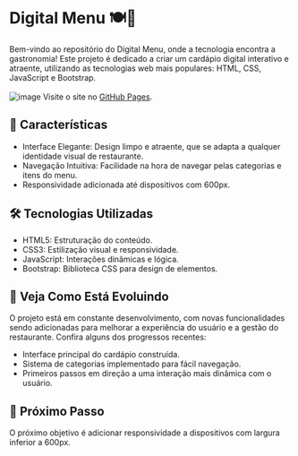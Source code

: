 # Digital Menu 🍽️📱
Bem-vindo ao repositório do Digital Menu, onde a tecnologia encontra a gastronomia! Este projeto é dedicado a criar um cardápio digital interativo e atraente, utilizando as tecnologias web mais populares: HTML, CSS, JavaScript e Bootstrap.<br><br>
![image](https://github.com/samuel-almeida-dev/Digital-Menu/assets/130515347/d64fc57c-8f1d-4872-aac6-5a4e65b8be43)
Visite o site no [GitHub Pages](https://samuel-almeida-dev.github.io/Digital-Menu/).

## 🎨 Características
- Interface Elegante: Design limpo e atraente, que se adapta a qualquer identidade visual de restaurante.
- Navegação Intuitiva: Facilidade na hora de navegar pelas categorias e itens do menu.
- Responsividade adicionada até dispositivos com 600px.
  
## 🛠️ Tecnologias Utilizadas
- HTML5: Estruturação do conteúdo.
- CSS3: Estilização visual e responsividade.
- JavaScript: Interações dinâmicas e lógica.
- Bootstrap: Biblioteca CSS para design de elementos.

## 🌟 Veja Como Está Evoluindo
O projeto está em constante desenvolvimento, com novas funcionalidades sendo adicionadas para melhorar a experiência do usuário e a gestão do restaurante. Confira alguns dos progressos recentes:
- Interface principal do cardápio construída.
- Sistema de categorias implementado para fácil navegação.
- Primeiros passos em direção a uma interação mais dinâmica com o usuário.
  
## 🚀 Próximo Passo
O próximo objetivo é adicionar responsividade a dispositivos com largura inferior a 600px.
